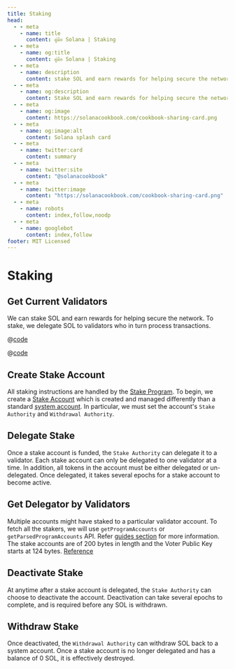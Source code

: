 ```yaml
---
title: Staking
head:
  - - meta
    - name: title
      content: คู่มือ Solana | Staking
  - - meta
    - name: og:title
      content: คู่มือ Solana | Staking
  - - meta
    - name: description
      content: stake SOL and earn rewards for helping secure the network.
  - - meta
    - name: og:description
      content: Stake SOL and earn rewards for helping secure the network. Learn more about Creating Stake Accounts, Delegate Stake, Withdraw Stake and more references for Building on Solana at The Solana cookbook.
  - - meta
    - name: og:image
      content: https://solanacookbook.com/cookbook-sharing-card.png
  - - meta
    - name: og:image:alt
      content: Solana splash card
  - - meta
    - name: twitter:card
      content: summary
  - - meta
    - name: twitter:site
      content: "@solanacookbook"
  - - meta
    - name: twitter:image
      content: "https://solanacookbook.com/cookbook-sharing-card.png"
  - - meta
    - name: robots
      content: index,follow,noodp
  - - meta
    - name: googlebot
      content: index,follow
footer: MIT Licensed
---
```


# Staking



## Get Current Validators

We can stake SOL and earn rewards for helping secure the network. To stake, we delegate SOL to validators who in turn process transactions.

<CodeGroup>
  <CodeGroupItem title="TS" active>

@[code](@/code/staking/get-current-validators/get-current-validators.en.ts)

  </CodeGroupItem>
  <CodeGroupItem title="CLI">

@[code](@/code/staking/get-current-validators/get-current-validators.en.sh)

  </CodeGroupItem>
</CodeGroup>

## Create Stake Account

All staking instructions are handled by the [Stake Program](https://docs.solana.com/developing/runtime-facilities/programs#stake-program). To begin, we create a [Stake Account](https://docs.solana.com/staking/stake-accounts) which is created and managed differently than a standard [system account](accounts.md#create-a-system-account). In particular, we must set the account's `Stake Authority` and `Withdrawal Authority`.

<SolanaCodeGroup>
  <SolanaCodeGroupItem title="TS" active>

  <template v-slot:default>

@[code](@/code/staking/create-stake-account/create-stake-account.en.ts)

  </template>

  <template v-slot:preview>

@[code](@/code/staking/create-stake-account/create-stake-account.preview.en.ts)

  </template>

  </SolanaCodeGroupItem>
</SolanaCodeGroup>

## Delegate Stake

Once a stake account is funded, the `Stake Authority` can delegate it to a validator. Each stake account can only be delegated to one validator at a time. In addition, all tokens in the account must be either delegated or un-delegated. Once delegated, it takes several epochs for a stake account to become active.

<SolanaCodeGroup>
  <SolanaCodeGroupItem title="TS" active>

  <template v-slot:default>

@[code](@/code/staking/delegate-stake/delegate-stake.en.ts)

  </template>

  <template v-slot:preview>

@[code](@/code/staking/delegate-stake/delegate-stake.preview.en.ts)

  </template>

  </SolanaCodeGroupItem>
</SolanaCodeGroup>

## Get Delegator by Validators

Multiple accounts might have staked to a particular validator account. To fetch all the stakers, we will use `getProgramAccounts` or `getParsedProgramAccounts` API. Refer [guides section](/guides/get-program-accounts.html) for more information. The stake accounts are of 200 bytes in length and the Voter Public Key starts at 124 bytes. [Reference](https://github.com/solana-labs/solana/blob/e960634909a9617fb98d5d836c9c4c5e0d9d59cc/sdk/program/src/stake/state.rs)

<SolanaCodeGroup>
  <SolanaCodeGroupItem title="TS" active>

  <template v-slot:default>

@[code](@/code/staking/get-delegators-by-validators/get-delegators-by-validators.en.ts)

  </template>

  <template v-slot:preview>

@[code](@/code/staking/get-delegators-by-validators/get-delegators-by-validators.preview.en.ts)

  </template>

  </SolanaCodeGroupItem>
</SolanaCodeGroup>

## Deactivate Stake

At anytime after a stake account is delegated, the `Stake Authority` can choose to deactivate the account. Deactivation can take several epochs to complete, and is required before any SOL is withdrawn.

<SolanaCodeGroup>
  <SolanaCodeGroupItem title="TS" active>

  <template v-slot:default>

@[code](@/code/staking/deactivate-stake/deactivate-stake.en.ts)

  </template>

  <template v-slot:preview>

@[code](@/code/staking/deactivate-stake/deactivate-stake.preview.en.ts)

  </template>

  </SolanaCodeGroupItem>
</SolanaCodeGroup>

## Withdraw Stake

Once deactivated, the `Withdrawal Authority` can withdraw SOL back to a system account. Once a stake account is no longer delegated and has a balance of 0 SOL, it is effectively destroyed.

<!-- <CodeGroup>
  <CodeGroupItem title="TS" active> -->
<SolanaCodeGroup>
  <SolanaCodeGroupItem title="TS" active>

  <template v-slot:default>

@[code](@/code/staking/withdraw-stake/withdraw-stake.en.ts)

  </template>

  <template v-slot:preview>

@[code](@/code/staking/withdraw-stake/withdraw-stake.preview.en.ts)

  </template>
  </SolanaCodeGroupItem>
</SolanaCodeGroup>
